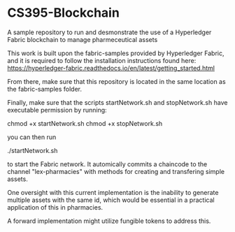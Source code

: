 # CS395-Blockchain
A sample repository to run and desmonstrate the use of a Hyperledger Fabric blockchain to manage pharmeceutical assets

This work is built upon the fabric-samples provided by Hyperledger Fabric, and it is required to follow the installation instructions found here:
https://hyperledger-fabric.readthedocs.io/en/latest/getting_started.html

From there, make sure that this repository is located in the same location as the fabric-samples folder.

Finally, make sure that the scripts startNetwork.sh and stopNetwork.sh have executable permission by running:

chmod +x startNetwork.sh
chmod +x stopNetwork.sh

you can then run 

./startNetwork.sh 

to start the Fabric network. It automically commits a chaincode to the channel "lex-pharmacies" with methods for creating and transfering simple assets.

One oversight with this current implementation is the inability to generate multiple assets with the same id, which would be essential in a practical application of this in pharmacies.

A forward implementation might utilize fungible tokens to address this.
